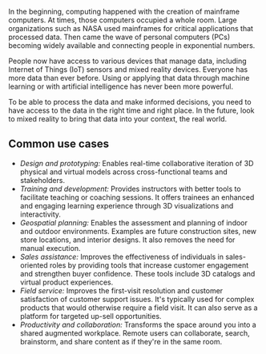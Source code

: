 In the beginning, computing happened with the creation of mainframe computers. At times, those computers occupied a whole room. Large organizations such as NASA used mainframes for critical applications that processed data. Then came the wave of personal computers (PCs) becoming widely available and connecting people in exponential numbers.

People now have access to various devices that manage data, including Internet of Things (IoT) sensors and mixed reality devices. Everyone has more data than ever before. Using or applying that data through machine learning or with artificial intelligence has never been more powerful.

To be able to process the data and make informed decisions, you need to have access to the data in the right time and right place. In the future, look to mixed reality to bring that data into your context, the real world.

## Common use cases

- *Design and prototyping:* Enables real-time collaborative iteration of 3D physical and virtual models across cross-functional teams and stakeholders.
- *Training and development:* Provides instructors with better tools to facilitate teaching or coaching sessions. It offers trainees an enhanced and engaging learning experience through 3D visualizations and interactivity.
- *Geospatial planning:* Enables the assessment and planning of indoor and outdoor environments. Examples are future construction sites, new store locations, and interior designs. It also removes the need for manual execution.
- *Sales assistance:* Improves the effectiveness of individuals in sales-oriented roles by providing tools that increase customer engagement and strengthen buyer confidence. These tools include 3D catalogs and virtual product experiences.
- *Field service:* Improves the first-visit resolution and customer satisfaction of customer support issues. It's typically used for complex products that would otherwise require a field visit. It can also serve as a platform for targeted up-sell opportunities.
- *Productivity and collaboration:* Transforms the space around you into a shared augmented workplace. Remote users can collaborate, search, brainstorm, and share content as if they're in the same room.
